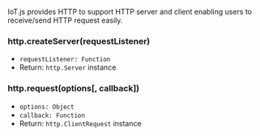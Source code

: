 IoT.js provides HTTP to support HTTP server and client enabling users to receive/send HTTP request easily.

### http.createServer(requestListener)
* `requestListener: Function`
* Return: `http.Server` instance


### http.request(options[, callback])
* `options: Object`
* `callback: Function`
* Return: `http.ClientRequest` instance